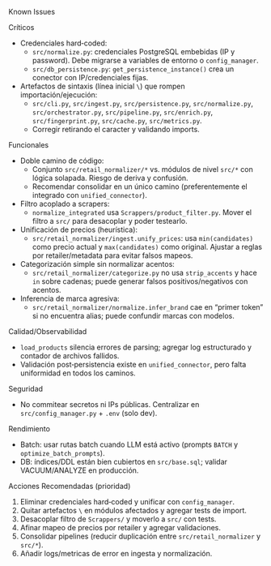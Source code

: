 Known Issues

Críticos
- Credenciales hard‑coded:
  - `src/normalize.py`: credenciales PostgreSQL embebidas (IP y password). Debe migrarse a variables de entorno o `config_manager`.
  - `src/db_persistence.py`: `get_persistence_instance()` crea un conector con IP/credenciales fijas.
- Artefactos de sintaxis (línea inicial `\`) que rompen importación/ejecución:
  - `src/cli.py`, `src/ingest.py`, `src/persistence.py`, `src/normalize.py`, `src/orchestrator.py`, `src/pipeline.py`, `src/enrich.py`, `src/fingerprint.py`, `src/cache.py`, `src/metrics.py`.
  - Corregir retirando el caracter y validando imports.

Funcionales
- Doble camino de código:
  - Conjunto `src/retail_normalizer/*` vs. módulos de nivel `src/*` con lógica solapada. Riesgo de deriva y confusión.
  - Recomendar consolidar en un único camino (preferentemente el integrado con `unified_connector`).
- Filtro acoplado a scrapers:
  - `normalize_integrated` usa `Scrappers/product_filter.py`. Mover el filtro a `src/` para desacoplar y poder testearlo.
- Unificación de precios (heurística):
  - `src/retail_normalizer/ingest.unify_prices`: usa `min(candidates)` como precio actual y `max(candidates)` como original. Ajustar a reglas por retailer/metadata para evitar falsos mapeos.
- Categorización simple sin normalizar acentos:
  - `src/retail_normalizer/categorize.py` no usa `strip_accents` y hace `in` sobre cadenas; puede generar falsos positivos/negativos con acentos.
- Inferencia de marca agresiva:
  - `src/retail_normalizer/normalize.infer_brand` cae en “primer token” si no encuentra alias; puede confundir marcas con modelos.

Calidad/Observabilidad
- `load_products` silencia errores de parsing; agregar log estructurado y contador de archivos fallidos.
- Validación post‑persistencia existe en `unified_connector`, pero falta uniformidad en todos los caminos.

Seguridad
- No commitear secretos ni IPs públicas. Centralizar en `src/config_manager.py` + `.env` (solo dev).

Rendimiento
- Batch: usar rutas batch cuando LLM está activo (prompts `BATCH` y `optimize_batch_prompts`).
- DB: índices/DDL están bien cubiertos en `src/base.sql`; validar VACUUM/ANALYZE en producción.

Acciones Recomendadas (prioridad)
1) Eliminar credenciales hard‑coded y unificar con `config_manager`.
2) Quitar artefactos `\` en módulos afectados y agregar tests de import.
3) Desacoplar filtro de `Scrappers/` y moverlo a `src/` con tests.
4) Afinar mapeo de precios por retailer y agregar validaciones.
5) Consolidar pipelines (reducir duplicación entre `src/retail_normalizer` y `src/*`).
6) Añadir logs/metricas de error en ingesta y normalización.

